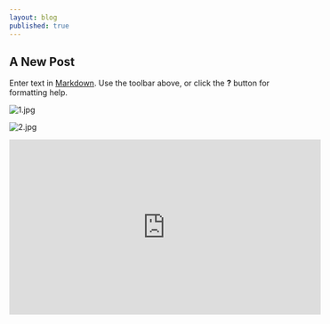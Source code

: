 ```yaml
---
layout: blog
published: true
---
```

## A New Post

Enter text in [Markdown](http://daringfireball.net/projects/markdown/). Use the toolbar above, or click the **?** button for formatting help.


![1.jpg]({{site.baseurl}}/assets/img/1.jpg)

![2.jpg]({{site.baseurl}}/assets/img/2.jpg)


<iframe width="560" height="315" src="https://www.youtube.com/embed/ekzq4vWdAIY" frameborder="0" allow="autoplay; encrypted-media" allowfullscreen></iframe>
